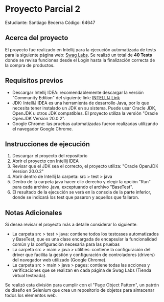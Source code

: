# Proyecto Parcial 2

Estudiante: Santiago Becerra
Código: 64647

## Acerca del proyecto
El proyecto fue realizado en Intellij para la ejecución automatizada de tests para la siguiente página web: [Swag Labs](https://www.saucedemo.com/). Se realizó un total de **40 Tests** donde se revisa funciones desde el Login hasta la finalización correcta de la compra de productos.

## Requisitos previos

- Descargar Intellij IDEA: recomendablemente descargar la versión "Community Edition" del siguiente link: [INTELLIJ Link](https://www.jetbrains.com/es-es/idea/download/?section=windows)
- JDK: IntelliJ IDEA es una herramienta de desarrollo Java, por lo que necesita tener instalado un JDK en su sistema. Puede usar Oracle JDK, OpenJDK u otros JDK compatibles. El proyecto utiliza la versión "Oracle OpenJDK Version 20.0.2".
- Google Chrome: las pruebas automatizadas fueron realizadas utilizando el navegador Google Chrome.

## Instrucciones de ejecución
1. Descargar el proyecto del repositorio
2. Abrir el proyecto con Intellij IDEA
3. Revisar que el JDK sea el correcto, el proyecto utiliza: "Oracle OpenJDK Version 20.0.2"
4. Abrir dentro de Intellij la carpeta: src > test > java
5. Dentro de la carpeta java hacer clic derecho y elegir la opción "Run" para cada archivo .java, exceptuando el archivo "BaseTest".
6. El resultado de la ejecución se verá en la consola de la parte inferior, donde se indicará los test que pasaron y aquellos que fallaron.

## Notas Adicionales
Si desea revisar el proyecto más a detalle considerar lo siguiente:
- La carpeta src > test > java: contiene todos los testcases automatizados y BaseTest, que es una clase encargada de encapsular la funcionalidad común y la configuración necesaria para las pruebas
- La carpeta src > main > java > utilities: contiene la configuración del driver que facilita la gestión y configuración de controladores (drivers) del navegador web utilizado (Google Chrome).
- La carpeta src > main > java > pages: contiene todas las acciones y verificaciones que se realizan en cada página de Swag Labs (Tienda virtual testeada).

Se realizó esta división para cumplir con el "Page Object Pattern", un patrón de diseño en Selenium que crea un repositorio de objetos para almacenar todos los elementos web.
